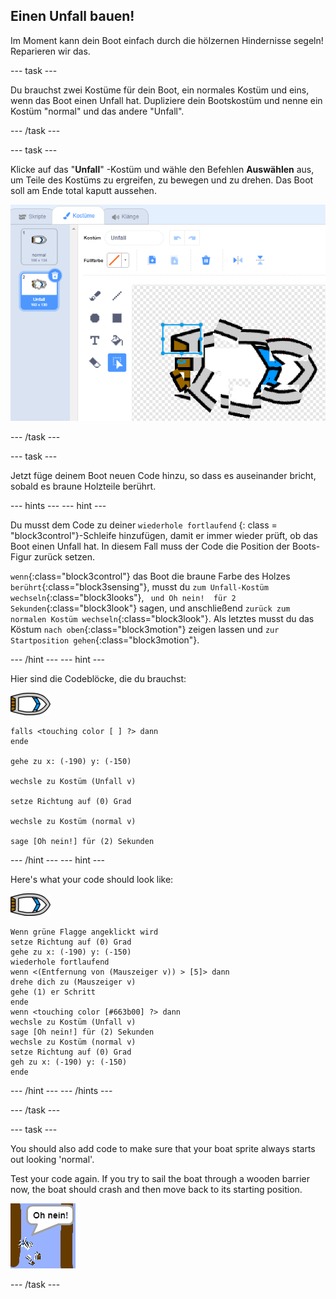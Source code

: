 ## Einen Unfall bauen!

Im Moment kann dein Boot einfach durch die hölzernen Hindernisse segeln! Reparieren wir das.

\--- task \---

Du brauchst zwei Kostüme für dein Boot, ein normales Kostüm und eins, wenn das Boot einen Unfall hat. Dupliziere dein Bootskostüm und nenne ein Kostüm "normal" und das andere "Unfall".

\--- /task \---

\--- task \---

Klicke auf das "**Unfall**" -Kostüm und wähle den Befehlen **Auswählen** aus, um Teile des Kostüms zu ergreifen, zu bewegen und zu drehen. Das Boot soll am Ende total kaputt aussehen.

![Screenshot](images/boat-hit-costume-annotated.png)

\--- /task \---

\--- task \---

Jetzt füge deinem Boot neuen Code hinzu, so dass es auseinander bricht, sobald es braune Holzteile berührt.

\--- hints \--- \--- hint \---

Du musst dem Code zu deiner `wiederhole fortlaufend` {: class = "block3control"}-Schleife hinzufügen, damit er immer wieder prüft, ob das Boot einen Unfall hat. In diesem Fall muss der Code die Position der Boots-Figur zurück setzen.

`wenn`{:class="block3control"} das Boot die braune Farbe des Holzes `berührt`{:class="block3sensing"}, musst du `zum Unfall-Kostüm wechseln`{:class="block3looks"}, ` und Oh nein!  für 2 Sekunden`{:class="block3look"} sagen, und anschließend `zurück zum normalen Kostüm wechseln`{:class="block3look"}. Als letztes musst du das Köstum `nach oben`{:class="block3motion"} zeigen lassen und `zur Startposition gehen`{:class="block3motion"}.

\--- /hint \--- \--- hint \---

Hier sind die Codeblöcke, die du brauchst:

![Boot-Sprite](images/boat_resize.png)

```blocks3
falls <touching color [ ] ?> dann
ende

gehe zu x: (-190) y: (-150)

wechsle zu Kostüm (Unfall v)

setze Richtung auf (0) Grad

wechsle zu Kostüm (normal v)

sage [Oh nein!] für (2) Sekunden
```

\--- /hint \--- \--- hint \---

Here's what your code should look like:

![boat-sprite](images/boat_resize.png)

```blocks3
Wenn grüne Flagge angeklickt wird
setze Richtung auf (0) Grad
gehe zu x: (-190) y: (-150)
wiederhole fortlaufend
wenn <(Entfernung von (Mauszeiger v)) > [5]> dann
drehe dich zu (Mauszeiger v)
gehe (1) er Schritt
ende
wenn <touching color [#663b00] ?> dann
wechsle zu Kostüm (Unfall v)
sage [Oh nein!] für (2) Sekunden
wechsle zu Kostüm (normal v)
setze Richtung auf (0) Grad
geh zu x: (-190) y: (-150)
ende
```

\--- /hint \--- \--- /hints \---

\--- /task \---

\--- task \---

You should also add code to make sure that your boat sprite always starts out looking 'normal'.

Test your code again. If you try to sail the boat through a wooden barrier now, the boat should crash and then move back to its starting position.

![screenshot](images/boat-crash.png)

\--- /task \---